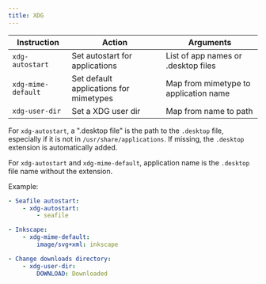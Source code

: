 ```yaml
---
title: XDG
---
```


| Instruction        | Action                                 | Arguments                             |
| ------------------ | -------------------------------------- | ------------------------------------- |
| `xdg-autostart`    | Set autostart for applications         | List of app names or .desktop files   |
| `xdg-mime-default` | Set default applications for mimetypes | Map from mimetype to application name |
| `xdg-user-dir`     | Set a XDG user dir                     | Map from name to path                 |

For `xdg-autostart`, a ".desktop file" is the path to the `.desktop` file, especially if it is not in `/usr/share/applications`. If missing, the `.desktop` extension is automatically added.

For `xdg-autostart` and `xdg-mime-default`, application name is the `.desktop` file name without the extension.

Example:

```yaml
- Seafile autostart:
    - xdg-autostart:
        - seafile

- Inkscape:
    - xdg-mime-default:
        image/svg+xml: inkscape

- Change downloads directory:
    - xdg-user-dir:
        DOWNLOAD: Downloaded
```
